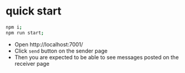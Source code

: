# quick start

``` bash
npm i;
npm run start;
```

- Open http://localhost:7001/
- Click `send` button on the sender page
- Then you are expected to be able to see messages posted on the receiver page